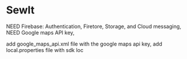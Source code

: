 # SewIt

NEED Firebase: Authentication, Firetore, Storage, and Cloud messaging, 
NEED Google maps API key,

add google_maps_api.xml file with the google maps api key, 
add local.properties file with sdk loc